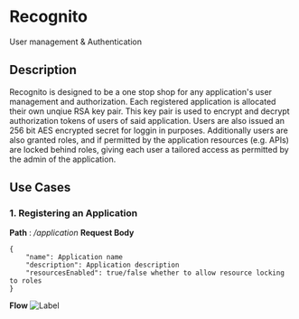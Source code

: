 # Recognito
 User management & Authentication

 ## Description
 Recognito is designed to be a one stop shop for any application's user management and authorization. Each registered application is allocated their own unqiue RSA key pair. This key pair is used to encrypt and decrypt authorization tokens of users of said application. Users are also issued an 256 bit AES encrypted secret for loggin in purposes.
 Additionally users are also granted roles, and if permitted by the application resources (e.g. APIs) are locked behind roles, giving each user a tailored access as permitted by the admin of the application.

 ## Use Cases
 ### 1. Registering an Application

**Path** : */application*
**Request Body**
```
{
    "name": Application name
    "description": Application description
    "resourcesEnabled": true/false whether to allow resource locking to roles
}
```

**Flow**
![Label](https://github.com/vrex3/Recognito/blob/master/Architecture/Upsert_Application.drawio.svg)

